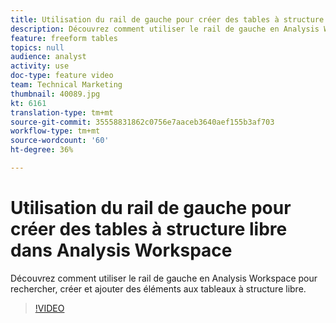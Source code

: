 ```yaml
---
title: Utilisation du rail de gauche pour créer des tables à structure libre dans Analysis Workspace
description: Découvrez comment utiliser le rail de gauche en Analysis Workspace pour rechercher, créer et ajouter des éléments aux tableaux à structure libre.
feature: freeform tables
topics: null
audience: analyst
activity: use
doc-type: feature video
team: Technical Marketing
thumbnail: 40089.jpg
kt: 6161
translation-type: tm+mt
source-git-commit: 35558831862c0756e7aaceb3640aef155b3af703
workflow-type: tm+mt
source-wordcount: '60'
ht-degree: 36%

---
```



# Utilisation du rail de gauche pour créer des tables à structure libre dans Analysis Workspace

Découvrez comment utiliser le rail de gauche en Analysis Workspace pour rechercher, créer et ajouter des éléments aux tableaux à structure libre.

>[!VIDEO](https://video.tv.adobe.com/v/40089/?quality=12&learn=on)
